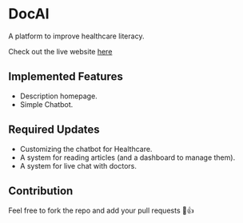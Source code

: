 # DocAI
A platform to improve healthcare literacy.

Check out the live website [here](https://docai-healthcare.vercel.app)

## Implemented Features
- Description homepage.
- Simple Chatbot.

## Required Updates
- Customizing the chatbot for Healthcare.
- A system for reading articles (and a dashboard to manage them).
- A system for live chat with doctors.

## Contribution
Feel free to fork the repo and add your pull requests 🌚👍